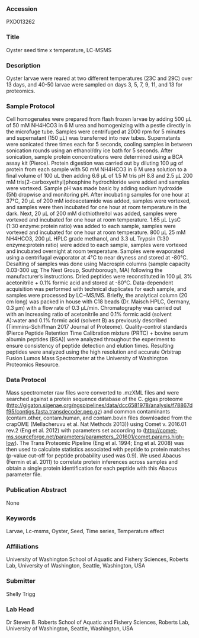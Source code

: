 ### Accession
PXD013262

### Title
Oyster seed time x temperature, LC-MSMS

### Description
Oyster larvae were reared at two different temperatures (23C and 29C) over 13 days, and 40-50 larvae were sampled on days 3, 5, 7, 9, 11, and 13 for proteomics.

### Sample Protocol
Cell homogenates were prepared from flash frozen larvae by adding 500 µL of 50 mM NH4HCO3 in 6 M urea and homogenizing with a pestle directly in the microfuge tube. Samples were centrifuged at 2000 rpm for 5 minutes and supernatant (150 µL) was transferred into new tubes. Supernatants were sonicated three times each for 5 seconds, cooling samples in between sonication rounds using an ethanol/dry ice bath for 5 seconds. After sonication, sample protein concentrations were determined using a BCA assay kit (Pierce). Protein digestion was carried out by diluting 100 µg of protein from each sample with 50 mM NH4HCO3 in 6 M urea solution to a final volume of 100 uL then adding 6.6 µL of 1.5 M tris pH 8.8 and 2.5 µL 200 mM tris(2-carboxyethyl)phosphine hydrochloride were added and samples were vortexed. Sample pH was made basic by adding sodium hydroxide (5N) dropwise and monitoring pH. After incubating samples for one hour at 37°C, 20 µL of 200 mM iodoacetamide was added, samples were vortexed, and samples were then incubated for one hour at room temperature in the dark. Next, 20 µL of 200 mM diothiothreitol was added, samples were vortexed and incubated for one hour at room temperature. 1.65 µL LysC (1:30 enzyme:protein ratio) was added to each sample, samples were vortexed and incubated for one hour at room temperature. 800 µL 25 mM NH4HCO3, 200 µL HPLC grade methanol, and 3.3 uL Trypsin (1:30 enzyme:protein ratio) were added to each sample, samples were vortexed and incubated overnight at room temperature. Samples were evaporated using a centrifugal evaporator at 4°C to near dryness and stored at -80°C. Desalting of samples was done using Macrospin columns (sample capacity 0.03-300 ug; The Nest Group, Southborough, MA) following the manufacturer’s instructions. Dried peptides were reconstituted in 100 µL 3% acetonitrile + 0.1% formic acid and stored at -80°C. Data-dependent acquisition was performed with technical duplicates for each sample, and samples were processed by LC−MS/MS. Briefly, the analytical column (20 cm long) was packed in house with C18 beads (Dr. Maisch HPLC, Germany, 0.3 μm) with a flow rate of 0.3 μL/min. Chromatography was carried out with an increasing ratio of acetonitrile and 0.1% formic acid (solvent A):water and 0.1% formic acid (solvent B)  as previously described (Timmins-Schiffman 2017 Journal of Proteome). Quality-control standards (Pierce Peptide Retention Time Calibration mixture (PRTC) + bovine serum albumin peptides (BSA)) were analyzed throughout the experiment to ensure consistency of peptide detection and elution times. Resulting peptides were analyzed using the high resolution and accurate Orbitrap Fusion Lumos Mass Spectrometer at the University of Washington Proteomics Resource.

### Data Protocol
Mass spectrometer raw files were converted to .mzXML files and were searched against a protein sequence database of the C. gigas proteome (http://gigaton.sigenae.org/ngspipelines/data/dcc6581978/analysis/f78867df95/contigs.fasta.transdecoder.pep.gz) and common contaminants (contam.other, contam.human, and contam.bovin files downloaded from the crapOME (Mellacheruvu et al. Nat Methods 2013)) using Comet v. 2016.01 rev.2 (Eng et al. 2012) with parameters set according to (http://comet-ms.sourceforge.net/parameters/parameters_201601/comet.params.high-low). The Trans Proteomic Pipeline (Eng et al. 1994; Eng et al. 2008) was then used to calculate statistics associated with peptide to protein matches (p-value cut-off for peptide probability used was 0.9). We used Abacus (Fermin et al. 2011) to correlate protein inferences across samples and obtain a single protein identification for each peptide with this Abacus parameter file.

### Publication Abstract
None

### Keywords
Larvae, Lc-msms, Oyster, Seed, Time series, Temperature effect

### Affiliations
University of Washington
School of Aquatic and Fishery Sciences, Roberts Lab, University of Washington, Seattle, Washington, USA

### Submitter
Shelly Trigg

### Lab Head
Dr Steven B. Roberts
School of Aquatic and Fishery Sciences, Roberts Lab, University of Washington, Seattle, Washington, USA


